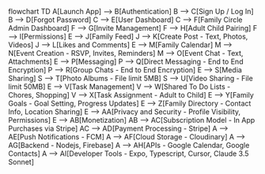 flowchart TD
    A[Launch App] --> B[Authentication]
    B --> C[Sign Up / Log In]
    B --> D[Forgot Password]
    C --> E[User Dashboard]
    C --> F[Family Circle Admin Dashboard]
    F --> G[Invite Management]
    F --> H[Adult Child Pairing]
    F --> I[Permissions]
    E --> J[Family Feed]
    J --> K[Create Post - Text, Photos, Videos]
    J --> L[Likes and Comments]
    E --> M[Family Calendar]
    M --> N[Event Creation - RSVP, Invites, Reminders]
    M --> O[Event Chat - Text, Attachments]
    E --> P[Messaging]
    P --> Q[Direct Messaging - End to End Encryption]
    P --> R[Group Chats - End to End Encryption]
    E --> S[Media Sharing]
    S --> T[Photo Albums - File limit 5MB]
    S --> U[Video Sharing - File limit 50MB]
    E --> V[Task Management]
    V --> W[Shared To Do Lists - Chores, Shopping]
    V --> X[Task Assignment - Adult to Child]
    E --> Y[Family Goals - Goal Setting, Progress Updates]
    E --> Z[Family Directory - Contact Info, Location Sharing]
    E --> AA[Privacy and Security - Profile Visibility, Permissions]
    E --> AB[Monetization]
    AB --> AC[Subscription Model - In App Purchases via Stripe]
    AC --> AD[Payment Processing - Stripe]
    A --> AE[Push Notifications - FCM]
    A --> AF[Cloud Storage - Cloudinary]
    A --> AG[Backend - Nodejs, Firebase]
    A --> AH[APIs - Google Calendar, Google Contacts]
    A --> AI[Developer Tools - Expo, Typescript, Cursor, Claude 3.5 Sonnet]